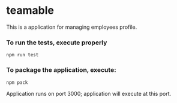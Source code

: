 # teamable
This is a application for managing employees profile.

### To run the tests, execute properly

    npm run test

### To package the application, execute:

    npm pack

Application runs on port 3000;
application will execute at this port.

